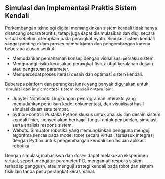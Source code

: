 ## Simulasi dan Implementasi Praktis Sistem Kendali

Perkembangan teknologi digital memungkinkan sistem kendali tidak hanya dirancang secara teoritis, tetapi juga dapat disimulasikan dan diuji secara virtual sebelum diterapkan pada perangkat nyata. Simulasi sistem kendali sangat penting dalam proses pembelajaran dan pengembangan karena beberapa alasan berikut:

- Memudahkan pemahaman konsep dengan visualisasi perilaku sistem.
- Mengurangi risiko kerusakan perangkat fisik akibat kesalahan desain atau pengaturan parameter.
- Mempercepat proses iterasi desain dan optimasi sistem kendali.

Beberapa platform dan perangkat lunak yang banyak digunakan untuk simulasi dan implementasi sistem kendali antara lain:

- Jupyter Notebook: Lingkungan pemrograman interaktif yang memudahkan penulisan kode, dokumentasi, dan visualisasi hasil simulasi dalam satu tempat.
- python-control: Pustaka Python khusus untuk analisis dan desain sistem kendali linier, menyediakan berbagai fungsi untuk pemodelan, simulasi, serta analisis respons sistem.
- Webots: Simulator robotika yang memungkinkan pengguna menguji algoritma kendali pada model robot secara virtual, termasuk integrasi dengan Python untuk pengembangan kendali cerdas dan aplikasi robotika.

Dengan simulasi, mahasiswa dan dosen dapat melakukan eksperimen virtual, seperti mengatur parameter PID, mengamati respons sistem terhadap gangguan, atau menguji strategi kendali pada robot dan sistem fisik lain tanpa perlu perangkat keras mahal.

